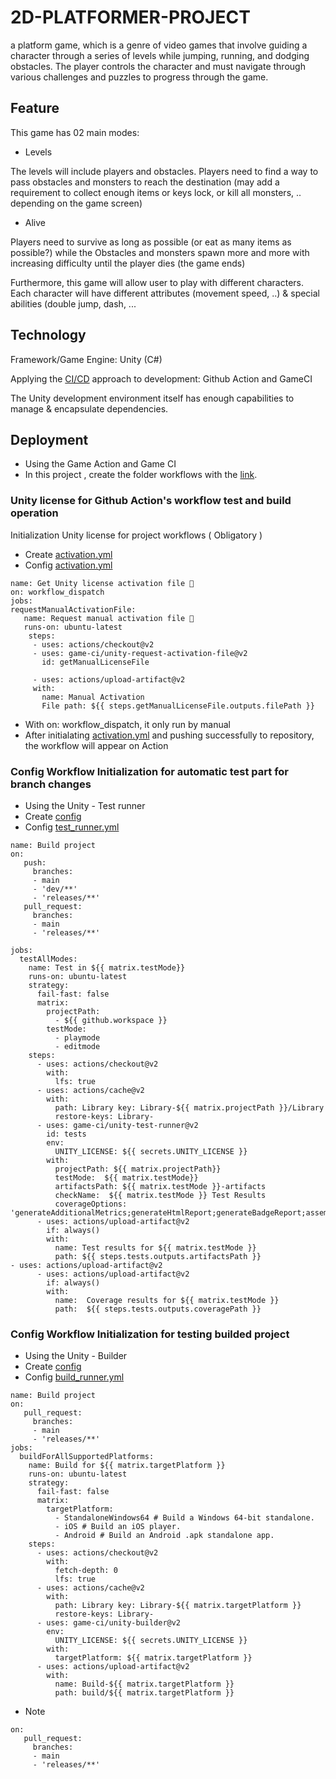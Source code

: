 # 2D-PLATFORMER-PROJECT

a platform game, which is a genre of video games that involve guiding a character through a series of levels while jumping, running, and dodging obstacles. The player controls the character and must navigate through various challenges and puzzles to progress through the game.
## Feature

This game has 02 main modes:
- Levels
 
The levels will include players and obstacles. Players need to find a way to pass obstacles and monsters to reach the destination (may add a requirement to collect enough items or keys lock, or kill all monsters, .. depending on the game screen)
- Alive

Players need to survive as long as possible (or eat as many items as possible?) while the
Obstacles and monsters spawn more and more with increasing difficulty until the player dies
(the game ends)


Furthermore, this game will allow user to play with different characters. Each character will have different attributes (movement speed, ..) & special abilities (double jump, dash, ... 


## Technology

Framework/Game Engine: Unity (C#)

Applying the [CI/CD](https://game.ci) approach to development: Github Action and GameCI

The Unity development environment itself has enough capabilities to manage & encapsulate dependencies.


## Deployment
- Using the Game Action and Game CI 
- In this project , create the folder workflows with the [link](project_root/.github/workflows).

### Unity license for Github Action's workflow test and build operation

Initialization Unity license for project workflows ( Obligatory )
- Create [activation.yml](.github/workflows/activation.yml)
- Config [activation.yml](.github/workflows/activation.yml)

```
name: Get Unity license activation file 🔐 
on: workflow_dispatch 
jobs: 
requestManualActivationFile: 
   name: Request manual activation file 🔑 
   runs-on: ubuntu-latest 
    steps: 
     - uses: actions/checkout@v2 
     - uses: game-ci/unity-request-activation-file@v2 
       id: getManualLicenseFile 

     - uses: actions/upload-artifact@v2 
     with: 
       name: Manual Activation 
       File path: ${{ steps.getManualLicenseFile.outputs.filePath }}
```

- With  on: workflow_dispatch, it only run by manual
- After initialating [activation.yml](.github/workflows/activation.yml) and pushing successfully to repository, the workflow will appear on Action

### Config Workflow Initialization for automatic test part for branch changes
- Using the Unity - Test runner
- Create [config](.github/workflows/test_runner.yml)
- Config [test_runner.yml](.github/workflows/test_runner.yml)

```
name: Build project 
on:
   push:
     branches:
     - main 
     - 'dev/**'
     - 'releases/**' 
   pull_request:
     branches:
     - main 
     - 'releases/**' 

jobs: 
  testAllModes: 
    name: Test in ${{ matrix.testMode}} 
    runs-on: ubuntu-latest 
    strategy: 
      fail-fast: false 
      matrix: 
        projectPath: 
          - ${{ github.workspace }} 
        testMode: 
          - playmode 
          - editmode 
    steps: 
      - uses: actions/checkout@v2 
        with: 
          lfs: true 
      - uses: actions/cache@v2
        with: 
          path: Library key: Library-${{ matrix.projectPath }}/Library
          restore-keys: Library- 
      - uses: game-ci/unity-test-runner@v2 
        id: tests
        env:
          UNITY_LICENSE: ${{ secrets.UNITY_LICENSE }} 
        with: 
          projectPath: ${{ matrix.projectPath}}
          testMode:  ${{ matrix.testMode}}
          artifactsPath: ${{ matrix.testMode }}-artifacts
          checkName:  ${{ matrix.testMode }} Test Results
          coverageOptions: 'generateAdditionalMetrics;generateHtmlReport;generateBadgeReport;assemblyFilters:+my.assembly.*'
      - uses: actions/upload-artifact@v2 
        if: always()
        with: 
          name: Test results for ${{ matrix.testMode }} 
          path: ${{ steps.tests.outputs.artifactsPath }}
- uses: actions/upload-artifact@v2
      - uses: actions/upload-artifact@v2 
        if: always()
        with: 
          name:  Coverage results for ${{ matrix.testMode }} 
          path:  ${{ steps.tests.outputs.coveragePath }}
```
### Config Workflow Initialization for testing builded project 
- Using the Unity - Builder
- Create [config](.github/workflows/build_runner.yml)
- Config [build_runner.yml](.github/workflows/build_runner.yml)

```
name: Build project 
on:
   pull_request:
     branches:
     - main 
     - 'releases/**' 
jobs: 
  buildForAllSupportedPlatforms: 
    name: Build for ${{ matrix.targetPlatform }} 
    runs-on: ubuntu-latest 
    strategy: 
      fail-fast: false 
      matrix: 
        targetPlatform: 
          - StandaloneWindows64 # Build a Windows 64-bit standalone. 
          - iOS # Build an iOS player. 
          - Android # Build an Android .apk standalone app. 
    steps: 
      - uses: actions/checkout@v2 
        with: 
          fetch-depth: 0 
          lfs: true 
      - uses: actions/cache@v2
        with: 
          path: Library key: Library-${{ matrix.targetPlatform }}
          restore-keys: Library- 
      - uses: game-ci/unity-builder@v2 
        env:
          UNITY_LICENSE: ${{ secrets.UNITY_LICENSE }} 
        with: 
          targetPlatform: ${{ matrix.targetPlatform }}
      - uses: actions/upload-artifact@v2 
        with: 
          name: Build-${{ matrix.targetPlatform }} 
          path: build/${{ matrix.targetPlatform }}
```
- Note
```
on:
   pull_request:
     branches:
     - main 
     - 'releases/**'
```
